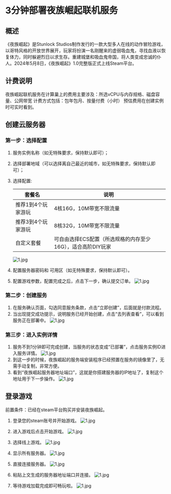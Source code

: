 # 3分钟部署夜族崛起联机服务

## 概述

《夜族崛起》是Stunlock Studios制作发行的一款大型多人在线的动作冒险游戏，以哥特风格的开放世界展开，玩家将扮演一名刚醒来的虚弱吸血鬼，寻找血液以恢复体力，同时躲避烈日以求生存。重建城堡和吸血鬼帝国，将人类变成忠诚的仆人。2024年5月8日，《夜族崛起》1.0完整版正式上线Steam平台。

## 计费说明

夜族崛起联机服务在计算巢上的费用主要涉及：所选vCPU与内存规格、磁盘容量、公网带宽
计费方式包括：包年包月、按量付费（小时）
预估费用在创建实例时可实时看到。

## 创建云服务器

### 第一步：选择配置

1. 服务实例名称（如无特殊要求，保持默认即可）；
2. 选择部署地域（可以选择离自己最近的城市，如无特殊要求，保持默认即可）；
3. 选择配置:

   | 套餐名        | 说明                                 |
   |------------|------------------------------------|
   | 推荐1到4个玩家游玩 | 4核16G，10M带宽不限流量                    |
   | 推荐3到4个玩家游玩 | 8核32G，10M带宽不限流量                    |
   | 自定义套餐      | 可自由选择ECS配置（所选规格的内存至少16G），适合高阶DIY玩家 |
   ![1.jpg](1.jpg)

4. 配置服务器密码和 可用区（如无特殊要求，保持默认即可）。
5. 配置游戏参数，配置完成之后，点击下一步，确认提交订单。
   ![1.jpg](2.jpg)

### 第二步：创建服务

1. 在服务确认页面，勾选同意服务条款，点击“立即创建”，后面就是付款流程。
2. 当出现提交成功提示，说明服务已经开始创建，点击“去列表查看”，可以看到服务正在部署中。
   ![1.jpg](3.jpg)

### 第三步：进入实例详情

1. 服务不到1分钟即可完成创建，当服务的状态变成“已部署”，点击服务实例ID进入服务详情。
   ![1.jpg](4.jpg)
2. 到这一步的时候，夜族崛起的服务端安装程序已经预置在服务的镜像里了，无需手动复制，非常方便。
3. 看到“夜族崛起服务器地址端口”，这就是你搭建服务器的IP地址了，复制这个地址用于下一步操作。
   ![1.jpg](5.jpg)

## 登录游戏

前置条件：已经在steam平台购买并安装夜族崛起。

1. 登录您的steam账号并开始游戏。
   ![1.jpg](6.jpg)

2. 进入游戏后点击开始游戏。
   ![1.jpg](7.jpg)

3. 选择线上游戏。
   ![1.jpg](8.jpg)

4. 显示所有服务器。
   ![1.jpg](9.jpg)

5. 直接连接服务器。
   ![1.jpg](10.jpg)

6. 粘贴上文生成的服务器地址端口并连接。
   ![1.jpg](11.jpg)

7. 等待游戏加载完成即可畅玩啦。
   ![1.jpg](12.jpg)
